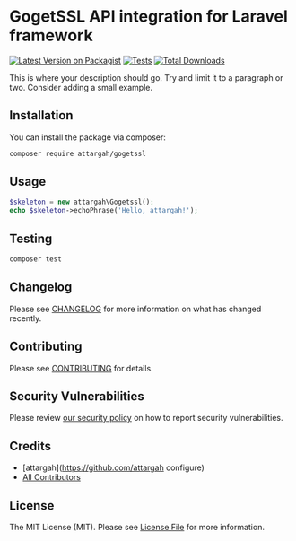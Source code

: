 # GogetSSL API integration for Laravel framework

[![Latest Version on Packagist](https://img.shields.io/packagist/v/oguz-kucuk/gogetssl.svg?style=flat-square)](https://packagist.org/packages/oguz-kucuk/gogetssl)
[![Tests](https://img.shields.io/github/actions/workflow/status/oguz-kucuk/gogetssl/run-tests.yml?branch=main&label=tests&style=flat-square)](https://github.com/oguz-kucuk/gogetssl/actions/workflows/run-tests.yml)
[![Total Downloads](https://img.shields.io/packagist/dt/oguz-kucuk/gogetssl.svg?style=flat-square)](https://packagist.org/packages/oguz-kucuk/gogetssl)

This is where your description should go. Try and limit it to a paragraph or two. Consider adding a small example.


## Installation

You can install the package via composer:

```bash
composer require attargah/gogetssl
```

## Usage

```php
$skeleton = new attargah\Gogetssl();
echo $skeleton->echoPhrase('Hello, attargah!');
```

## Testing

```bash
composer test
```

## Changelog

Please see [CHANGELOG](CHANGELOG.md) for more information on what has changed recently.

## Contributing

Please see [CONTRIBUTING](https://github.com/spatie/.github/blob/main/CONTRIBUTING.md) for details.

## Security Vulnerabilities

Please review [our security policy](../../security/policy) on how to report security vulnerabilities.

## Credits

- [attargah](https://github.com/attargah configure)
- [All Contributors](../../contributors)

## License

The MIT License (MIT). Please see [License File](LICENSE.md) for more information.
